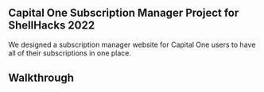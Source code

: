 ## Capital One Subscription Manager Project for ShellHacks 2022

We designed a subscription manager website for Capital One users to have all of their subscriptions in one place. 

## Walkthrough

